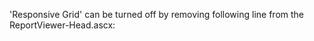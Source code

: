 'Responsive Grid' can be turned off by removing following line from the ReportViewer-Head.ascx:

<script type="text/javascript" src="./Resources/js/shrinkable-grid.js"></script>